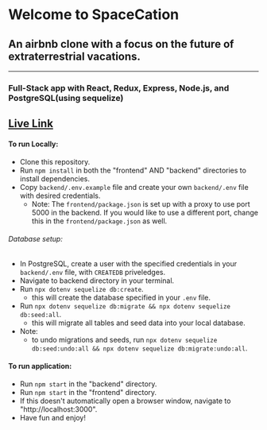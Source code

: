 # Welcome to SpaceCation

## An airbnb clone with a focus on the future of extraterrestrial vacations.

---

### Full-Stack app with React, Redux, Express, Node.js, and PostgreSQL(using sequelize)

## [Live Link](https://space-cation.herokuapp.com)

#### To run Locally:

-   Clone this repository.
-   Run `npm install` in both the "frontend" AND "backend" directories to install dependencies.
-   Copy `backend/.env.example` file and create your own `backend/.env` file with desired credentials.
    -   Note: The `frontend/package.json` is set up with a proxy to use port 5000 in the backend. If you would like to use a different port, change this in the `frontend/package.json` as well.

###### Database setup:

-   In PostgreSQL, create a user with the specified credentials in your `backend/.env` file, with `CREATEDB` priveledges.
-   Navigate to backend directory in your terminal.
-   Run `npx dotenv sequelize db:create`.
    -   this will create the database specified in your `.env` file.
-   Run `npx dotenv sequelize db:migrate && npx dotenv sequelize db:seed:all`.
    -   this will migrate all tables and seed data into your local database.
-   Note:
    -   to undo migrations and seeds, run `npx dotenv sequelize db:seed:undo:all && npx dotenv sequelize db:migrate:undo:all`.

#### To run application:

-   Run `npm start` in the "backend" directory.
-   Run `npm start` in the "frontend" directory.
-   If this doesn't automatically open a browser window, navigate to "http://localhost:3000".
-   Have fun and enjoy!
